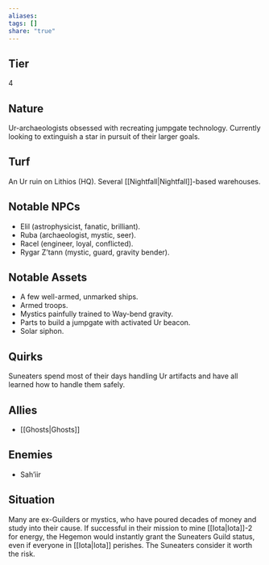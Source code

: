 ```yaml
---
aliases: 
tags: []
share: "true"
---
```

## Tier
4

## Nature
Ur-archaeologists obsessed with recreating jumpgate technology. Currently looking to extinguish a star in pursuit of their larger goals.

## Turf
An Ur ruin on Lithios (HQ). Several [[Nightfall|Nightfall]]-based warehouses.

## Notable NPCs
- Elil (astrophysicist, fanatic, brilliant).
- Ruba (archaeologist, mystic, seer).
- Racel (engineer, loyal, conflicted).
- Rygar Z’tann (mystic, guard, gravity bender).

## Notable Assets
- A few well-armed, unmarked ships.
- Armed troops.
- Mystics painfully trained to Way-bend gravity.
- Parts to build a jumpgate with activated Ur beacon.
- Solar siphon.

## Quirks
Suneaters spend most of their days handling Ur artifacts and have all learned how to handle them safely.

## Allies
- [[Ghosts|Ghosts]]

## Enemies
- Sah’iir

## Situation
Many are ex-Guilders or mystics, who have poured decades of money and study into their cause. If successful in their mission to mine [[Iota|Iota]]-2 for energy, the Hegemon would instantly grant the Suneaters Guild status, even if everyone in [[Iota|Iota]] perishes. The Suneaters consider it worth the risk.
